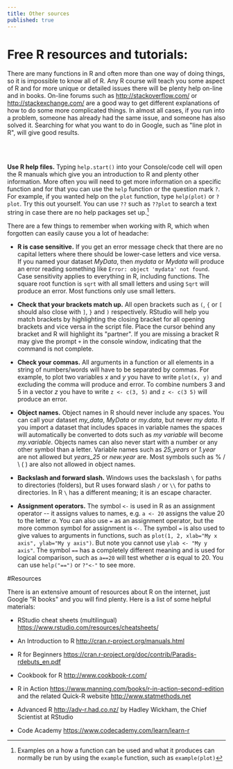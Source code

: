 ```yaml
---
title: Other sources
published: true
---
```


# Free R resources and tutorials:

There are many functions in R and often more than one way of doing things, so it is impossible to know all of R. Any R course will teach you some aspect of R and for more unique or detailed issues there will be plenty help on-line and in books. On-line forums such as <http://stackoverflow.com/> or <http://stackexchange.com/> are a good way to get different explanations of how to do some more complicated things. In almost all cases, if you run into a problem, someone has already had the same issue, and someone has also solved it. Searching for what you want to do in Google, such as "line plot in R", will give good results.

<br><br>

**Use R help files.** Typing `help.start()` into your Console/code cell will open the R manuals which give you an introduction to R and plenty other information. More often you will need to get more information on a specific function and for that you can use the `help` function or the question mark `?`. For example, if you wanted help on the `plot` function, type `help(plot)` or `?plot`. Try this out yourself. You can use `??` such as `??plot` to search a text string in case there are no help packages set up.[^1]

[^1]: Examples on a how a function can be used and what it produces can normally be run by using the `example` function, such as `example(plot)`

There are a few things to remember when working with R, which when forgotten can easily cause you a lot of headache:

*	**R is case sensitive.** If you get an error message check that there are no capital letters where there should be lower-case letters and vice versa. If you named your dataset *MyData*, then *mydata* or *Mydata* will produce an error reading something like `Error: object 'mydata' not found`. Case sensitivity applies to everything in R, including functions. The square root function is `sqrt` with all small letters and using `Sqrt` will produce an error. Most functions only use small letters.
 
*	**Check that your brackets match up.** All open brackets such as `(`, `{` or `[` should also close with `]`, `}` and `)` respectively. RStudio will help you match brackets by highlighting the closing bracket for all opening brackets and vice versa in the script file. Place the cursor behind any bracket and R will highlight its "partner". If you are missing a bracket R may give the prompt `+` in the console window, indicating that the command is not complete.

* **Check your commas.** All arguments in a function or all elements in a string of numbers/words will have to be separated by commas. For example, to plot two variables *x* and *y* you have to write `plot(x, y)` and excluding the comma will produce and error. To combine numbers 3 and 5 in a vector *z* you have to write `z <- c(3, 5)` and `z <- c(3 5)` will produce an error.

* **Object names.** Object names in R should never include any spaces. You can call your dataset *my_data*, *MyData* or *my.data*, but never *my data*. If you import a dataset that includes spaces in variable names the spaces will automatically be converted to dots such as *my variable* will become *my.variable*. Objects names can also never start with a number or any other symbol than a letter. Variable names such as *25_years* or *1.year* are not allowed but *years_25* or *new.year* are. Most symbols such as % / \ ( ) are also not allowed in object names.

*	**Backslash and forward slash.** Windows uses the backslash `\` for paths to directories (folders), but R uses forward slash `/` or `\\` for paths to directories. In R `\` has a different meaning; it is an escape character.

*	**Assignment operators.** The symbol `<-` is used in R as an assignment operator -- it assigns values to names, e.g. `a <- 20` assigns the value 20 to the letter *a*. You can also use `=` as an assignment operator, but the more common symbol for assignment is `<-`. The symbol `=` is also used to give values to arguments in functions, such as `plot(1, 2, xlab="My x axis", ylab="My y axis")`. But note you cannot use `ylab <- "My y axis"`. The symbol `==` has a completely different meaning and is used for logical comparison, such as `a==20` will test whether *a* is equal to 20. You can use `help("==")` or `?"<-"` to see more.

#Resources

There is an extensive amount of resources about R on the internet, just Google "R books" and you will find plenty. Here is a list of some helpful materials:

* RStudio cheat sheets (multilingual) <https://www.rstudio.com/resources/cheatsheets/>

* An Introduction to R <http://cran.r-project.org/manuals.html>

* R for Beginners <https://cran.r-project.org/doc/contrib/Paradis-rdebuts_en.pdf>

* Cookbook for R <http://www.cookbook-r.com/>

* R in Action <https://www.manning.com/books/r-in-action-second-edition> and the related Quick-R website <http://www.statmethods.net>

* Advanced R <http://adv-r.had.co.nz/> by Hadley Wickham, the Chief Scientist at RStudio

* Code Academy <https://www.codecademy.com/learn/learn-r>
